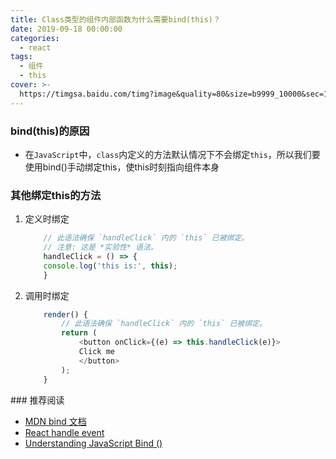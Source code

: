 ```yaml
---
title: Class类型的组件内部函数为什么需要bind(this)？
date: 2019-09-18 00:00:00
categories:
  - react
tags:
  - 组件
  - this
cover: >-
  https://timgsa.baidu.com/timg?image&quality=80&size=b9999_10000&sec=1570615514153&di=6f99e51380c6212468e4565b6321a633&imgtype=0&src=http%3A%2F%2Fpic4.zhimg.com%2Fv2-38bdac71902e51febd1ab576a32c0616_1200x500.jpg
---
```


### bind(this)的原因

- 在`JavaScript`中，`class`内定义的方法默认情况下不会绑定`this`，所以我们要使用bind()手动绑定this，使this时刻指向组件本身

### 其他绑定this的方法

1. 定义时绑定
    ```javascript
        // 此语法确保 `handleClick` 内的 `this` 已被绑定。
        // 注意: 这是 *实验性* 语法。
        handleClick = () => {
        console.log('this is:', this);
        }
    ```
2. 调用时绑定
    ```javascript
        render() {
            // 此语法确保 `handleClick` 内的 `this` 已被绑定。
            return (
                <button onClick={(e) => this.handleClick(e)}>
                Click me
                </button>
            );
        }
	```

### 推荐阅读
- [MDN bind 文档](https://developer.mozilla.org/en-US/docs/Web/JavaScript/Reference/Global_Objects/Function/bind)
- [React handle event](https://reactjs.org/docs/handling-events.html)
- [Understanding JavaScript Bind ()](https://www.smashingmagazine.com/2014/01/understanding-javascript-function-prototype-bind/)

